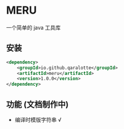 # MERU

一个简单的 java 工具库

## 安装

```` xml
<dependency>
    <groupId>io.github.qaralotte</groupId>
    <artifactId>meru</artifactId>
    <version>1.0.0</version>
</dependency>
````

## 功能 (文档制作中)

* 编译时模版字符串 √
